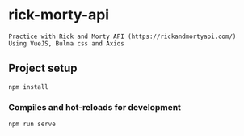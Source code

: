 # rick-morty-api 
```
Practice with Rick and Morty API (https://rickandmortyapi.com/)
Using VueJS, Bulma css and Axios
```

## Project setup
```
npm install 
```

### Compiles and hot-reloads for development
```
npm run serve
```
